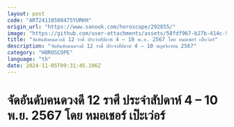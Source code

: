 ```yaml
---
layout: post
code: "ART24110508475YURKH"
origin_url: "https://www.sanook.com/horoscope/292855/"
image: "https://github.com/user-attachments/assets/58fdf967-b27b-414c-91e6-28ea87330d83"
title: "จัดอันดับคนดวงดี 12 ราศี ประจำสัปดาห์ 4 – 10 พ.ย. 2567 โดย หมอเชอร์ เป๊ะเว่อร์"
description: "จัดอันดับคนดวงดี 12 ราศี ประจำสัปดาห์ 4 – 10 พฤศจิกายน 2567"
category: "HOROSCOPE"
language: "th"
date: 2024-11-05T09:31:45.196Z
---
```


# จัดอันดับคนดวงดี 12 ราศี ประจำสัปดาห์ 4 – 10 พ.ย. 2567 โดย หมอเชอร์ เป๊ะเว่อร์